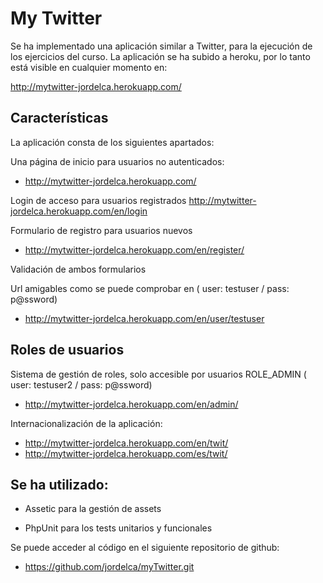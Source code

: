My Twitter
========================

Se ha implementado una aplicación similar a Twitter, para la ejecución de los ejercicios del curso. La aplicación se ha subido a heroku, por lo tanto está visible en cualquier momento en:

http://mytwitter-jordelca.herokuapp.com/

Características
---------------

La aplicación consta de los siguientes apartados:

Una página de inicio para usuarios no autenticados:
* http://mytwitter-jordelca.herokuapp.com/

Login de acceso para usuarios registrados
http://mytwitter-jordelca.herokuapp.com/en/login

Formulario de registro para usuarios nuevos
* http://mytwitter-jordelca.herokuapp.com/en/register/

Validación de ambos formularios

Url amigables como se puede comprobar en ( user: testuser / pass: p@ssword)

* http://mytwitter-jordelca.herokuapp.com/en/user/testuser

Roles de usuarios
-----------------
Sistema de gestión de roles, solo accesible por usuarios ROLE_ADMIN ( user: testuser2 / pass: p@ssword)
* http://mytwitter-jordelca.herokuapp.com/en/admin/

Internacionalización de la aplicación:

* http://mytwitter-jordelca.herokuapp.com/en/twit/
* http://mytwitter-jordelca.herokuapp.com/es/twit/

Se ha utilizado:
----------------

* Assetic para la gestión de assets

* PhpUnit para los tests unitarios y funcionales

Se puede acceder al código en el siguiente repositorio de github:
* https://github.com/jordelca/myTwitter.git

